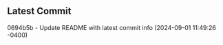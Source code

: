 
## Latest Commit
0694b5b - Update README with latest commit info (2024-09-01 11:49:26 -0400) <Yunxi-Zhou>
